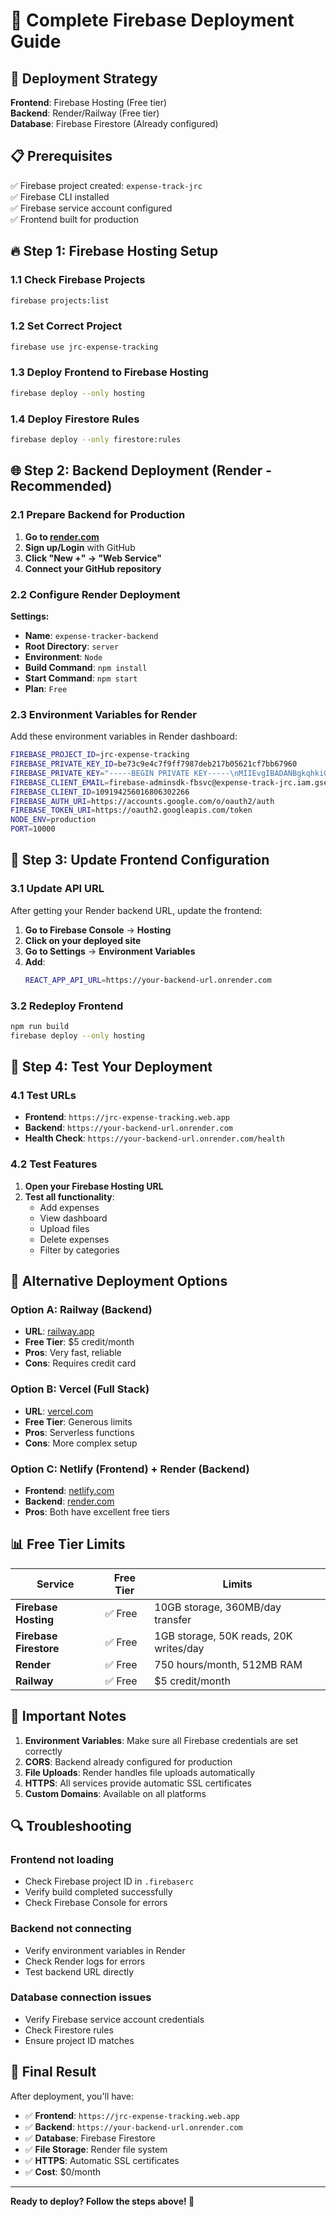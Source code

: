 # 🚀 Complete Firebase Deployment Guide

## 🎯 Deployment Strategy

**Frontend**: Firebase Hosting (Free tier)  
**Backend**: Render/Railway (Free tier)  
**Database**: Firebase Firestore (Already configured)

## 📋 Prerequisites

✅ Firebase project created: `expense-track-jrc`  
✅ Firebase CLI installed  
✅ Firebase service account configured  
✅ Frontend built for production  

## 🔥 Step 1: Firebase Hosting Setup

### 1.1 Check Firebase Projects
```bash
firebase projects:list
```

### 1.2 Set Correct Project
```bash
firebase use jrc-expense-tracking
```

### 1.3 Deploy Frontend to Firebase Hosting
```bash
firebase deploy --only hosting
```

### 1.4 Deploy Firestore Rules
```bash
firebase deploy --only firestore:rules
```

## 🌐 Step 2: Backend Deployment (Render - Recommended)

### 2.1 Prepare Backend for Production

1. **Go to [render.com](https://render.com)**
2. **Sign up/Login** with GitHub
3. **Click "New +" → "Web Service"**
4. **Connect your GitHub repository**

### 2.2 Configure Render Deployment

**Settings:**
- **Name**: `expense-tracker-backend`
- **Root Directory**: `server`
- **Environment**: `Node`
- **Build Command**: `npm install`
- **Start Command**: `npm start`
- **Plan**: `Free`

### 2.3 Environment Variables for Render

Add these environment variables in Render dashboard:

```bash
FIREBASE_PROJECT_ID=jrc-expense-tracking
FIREBASE_PRIVATE_KEY_ID=be73c9e4c7f9ff7987deb217b05621cf7bb67960
FIREBASE_PRIVATE_KEY="-----BEGIN PRIVATE KEY-----\nMIIEvgIBADANBgkqhkiG9w0BAQEFAASCBKgwggSkAgEAAoIBAQCstA3+HYf1Wf/R\nSv45D+dNIEc9K1q26PQX2cAwhq+TN3pW/+vm9KbnkU4auNc4MJci9NHVKENSL6Q2\nOmdvsIn8Qr1jLOZRLUqiUxwQ0QSJx0s2a1VDH5gqfTKz2HxEegkQY2VFbCo/s8Fq\nMXpMzSbCm/EMdpCQWbkWgM5HckwTAyyZXWOkMo1Jg+2a8LVUP7Z60HFdsZAj0eIm\nBhSwYq74EMDKS0AjDQAz5c/+15/bReN2rzkFl5vtxiYbfE9S6RlZrxwbxuxlSer5\n4j8eSpSpySxAof1YRolBoNuzhvQnKz9pOONVJh+ga3xC07o2Igkz4MuH4H5HHeHE\nSNg8n3ePAgMBAAECggEACpSRUuMeRDK6UGkmv/owcnIqyx2P1irZYWiutIpb0UoR\nzaiqHCEa5I7rWQm/7apUaAjVnhh0X2GZztSvJ5GKMpEoJx5GEe0TaHRtAL69Z291\nNSVIOO+Dk/7Nj2UQ3+UWDxH3z1P8FqD9lXLoijH7UOrazqeo3Z8RjsZfXNMsw/FQ\n8y9tpVssalsoS6r+J4WBRq11+CcqkJk7hH4jJoWmLPRiwbBmkxAgDAWih/gLDB4D\nZS/946ly4Cp0TUTZ/lCwmDvRgwhYbdsi37NUqnZNncDGjJgcP6t4EYj8XvYWEH6p\nGiY8YPrU6A9n+q/VSYzi4dT7etiNjdkoEBgzuJLw+QKBgQDoM8ZEhQzkF37soiuh\n6dTA81gKt/L3szdQIYloY2AORhRPsI62129vHuiRnDkL0oiz9Equ1Q7hLLq1ycUk\nnbtvA3roBq7sWQeDE0lT3vpzjK2aAJUxsBa7LfQuuXSv3cOtoa2jXNgoi6vK+JJi\nco5BXjEDO1yoMfCpPVMd4EarxQKBgQC+ZzlXDcB8qBF1mgC0H8aIW9/oTEeCEySr\nSMwDrMq6iy8FyUKb0fqWPLuI4hrIkBl6iwofOIviHn9DMbKfgc6q2gj9YpKE6ao5\nz+KqvAgCworQlbPb7hYwllEvTrd4Nv7FsWW5jFgL8BD8NAPAXwPoj+CKJJk8AsSo\nmlOIMfenQwKBgQCZ2OP+tiDqZ17jLje2mZUrGpA02dgTohx97Rp7nYwhKPGAMzz7\njBX7DAGPqHBrktycTrnEyMmJC/fRRpRmRFPRo/6lCPiRBBPkFr044r4SHR1Qsh4n\nw8Hr1vC4nIvhkg96VWsUmAloI9J5MuTacYgra1sSBxzHG/+WQll1rAlm+QKBgASF\nRuM+PFe5VdDI+0NLjdcm90X4qan48mHutIlRzO5o55DnmmFAtwZiIsG5PJGOekxi\niLb9DLUtrC/YOjl3R4Te8F+zu27UbWo5+VO8ayRFoi4Zn8+U84nrx7mr0MdV5u6i\nq5ugLWb7KCwUwBINL3aSE+6zt7+pASpPn7QYG50pAoGBAOUS3JorlVlmGcWOyWNV\nXsNqNOYx8vPyicrz1y/O9iWF2nmei6UKlEDpsuJGl11vfuG1I4YVjV/fV01boGCS\nePJWsCRj19ItCLeNUiQNCBBpCiXPn0wJ4S81GRp4lcYsPWMPtBs8iYSBhgre13aT\n8yI6TgqKVbfpxSN+543uRmD+\n-----END PRIVATE KEY-----\n"
FIREBASE_CLIENT_EMAIL=firebase-adminsdk-fbsvc@expense-track-jrc.iam.gserviceaccount.com
FIREBASE_CLIENT_ID=109194256016806302266
FIREBASE_AUTH_URI=https://accounts.google.com/o/oauth2/auth
FIREBASE_TOKEN_URI=https://oauth2.googleapis.com/token
NODE_ENV=production
PORT=10000
```

## 🔧 Step 3: Update Frontend Configuration

### 3.1 Update API URL

After getting your Render backend URL, update the frontend:

1. **Go to Firebase Console** → **Hosting**
2. **Click on your deployed site**
3. **Go to Settings** → **Environment Variables**
4. **Add**:
   ```bash
   REACT_APP_API_URL=https://your-backend-url.onrender.com
   ```

### 3.2 Redeploy Frontend
```bash
npm run build
firebase deploy --only hosting
```

## 🎉 Step 4: Test Your Deployment

### 4.1 Test URLs
- **Frontend**: `https://jrc-expense-tracking.web.app`
- **Backend**: `https://your-backend-url.onrender.com`
- **Health Check**: `https://your-backend-url.onrender.com/health`

### 4.2 Test Features
1. **Open your Firebase Hosting URL**
2. **Test all functionality**:
   - Add expenses
   - View dashboard
   - Upload files
   - Delete expenses
   - Filter by categories

## 🔄 Alternative Deployment Options

### Option A: Railway (Backend)
- **URL**: [railway.app](https://railway.app)
- **Free Tier**: $5 credit/month
- **Pros**: Very fast, reliable
- **Cons**: Requires credit card

### Option B: Vercel (Full Stack)
- **URL**: [vercel.com](https://vercel.com)
- **Free Tier**: Generous limits
- **Pros**: Serverless functions
- **Cons**: More complex setup

### Option C: Netlify (Frontend) + Render (Backend)
- **Frontend**: [netlify.com](https://netlify.com)
- **Backend**: [render.com](https://render.com)
- **Pros**: Both have excellent free tiers

## 📊 Free Tier Limits

| Service | Free Tier | Limits |
|---------|-----------|--------|
| **Firebase Hosting** | ✅ Free | 10GB storage, 360MB/day transfer |
| **Firebase Firestore** | ✅ Free | 1GB storage, 50K reads, 20K writes/day |
| **Render** | ✅ Free | 750 hours/month, 512MB RAM |
| **Railway** | ✅ Free | $5 credit/month |

## 🚨 Important Notes

1. **Environment Variables**: Make sure all Firebase credentials are set correctly
2. **CORS**: Backend already configured for production
3. **File Uploads**: Render handles file uploads automatically
4. **HTTPS**: All services provide automatic SSL certificates
5. **Custom Domains**: Available on all platforms

## 🔍 Troubleshooting

### Frontend not loading
- Check Firebase project ID in `.firebaserc`
- Verify build completed successfully
- Check Firebase Console for errors

### Backend not connecting
- Verify environment variables in Render
- Check Render logs for errors
- Test backend URL directly

### Database connection issues
- Verify Firebase service account credentials
- Check Firestore rules
- Ensure project ID matches

## 🎯 Final Result

After deployment, you'll have:
- ✅ **Frontend**: `https://jrc-expense-tracking.web.app`
- ✅ **Backend**: `https://your-backend-url.onrender.com`
- ✅ **Database**: Firebase Firestore
- ✅ **File Storage**: Render file system
- ✅ **HTTPS**: Automatic SSL certificates
- ✅ **Cost**: $0/month

---

**Ready to deploy? Follow the steps above! 🚀**
